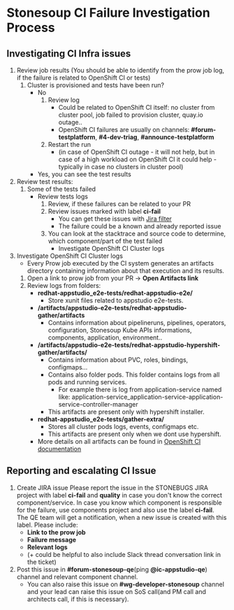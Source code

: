 # Stonesoup CI Failure Investigation Process

## Investigating CI Infra issues
1. Review job results
(You should be able to identify from the prow job log, if the failure is related to OpenShift CI or tests)
    1. Cluster is provisioned and tests have been run?
        - No
            1. Review log
                - Could be related to OpenShift CI itself: no cluster from cluster pool, job failed to provision cluster, quay.io outage..
                - OpenShift CI failures are usually on channels: **#forum-testplatform**, **#4-dev-triag**, **#announce-testplatform**
            2. Restart the run
                - (in case of OpenShift CI outage - it will not help, but in case of a high workload on OpenShift CI it could help - typically in case no clusters in cluster pool)
        - Yes, you can see the test results
2. Review test results:
    1. Some of the tests failed
        - Review tests logs
            1. Review, if these failures can be related to your PR
            2. Review issues marked with label **ci-fail**
                - You can get these issues with [Jira filter](https://issues.redhat.com/issues/?filter=12405699)
                - The failure could be a known and already reported issue
            3. You can look at the stacktrace and source code to determine, which component/part of the test failed
                - Investigate OpenShift CI Cluster logs
3. Investigate OpenShift CI Cluster logs
    - Every Prow job executed by the CI system generates an artifacts directory containing information about that execution and its results.
    1. Open a link to prow job from your PR -> **Open Artifacts link**
    2. Review logs from folders:
        - **redhat-appstudio_e2e-tests/redhat-appstudio-e2e/**               
            - Store xunit files related to appstudio e2e-tests.
        - **/artifacts/appstudio-e2e-tests/redhat-appstudio-gather/artifacts**
            - Contains information about pipelineruns, pipelines, operators, configuration, Stonesoup Kube APIs informations, components, application, environment..
        - **/artifacts/appstudio-e2e-tests/redhat-appstudio-hypershift-gather/artifacts/**
           - Contains information about PVC, roles, bindings, configmaps…
           - Contains also folder pods. This folder contains logs from all pods and running services.
               - For example there is log from application-service named like: application-service_application-service-application-service-controller-manager
           - This artifacts are present only with hypershift installer.
        - **redhat-appstudio_e2e-tests/gather-extra/**
           - Stores all cluster pods logs, events, configmaps etc. 
           - This artifacts are present only when we dont use hypershift.
        - More details on all artifacts can be found in [OpenShift CI documentation](https://docs.ci.openshift.org/docs/how-tos/artifacts/ )

## Reporting and escalating CI Issue
1. Create JIRA issue
Please report the issue in the STONEBUGS JIRA project with label **ci-fail** and **quality** in case you don't know the correct component/service. In case you know which component is responsible for the failure, use components project and also use the label **ci-fail**.
The QE team will get a notification, when a new issue is created with this label.
Please include:
    - **Link to the prow job**
    - **Failure message**
    - **Relevant logs**
    - (+ could be helpful to also include Slack thread conversation link in the ticket)
2. Post this issue in **#forum-stonesoup-qe**(ping **@ic-appstudio-qe**) channel and relevant component channel.
    - You can also raise this issue on **#wg-developer-stonesoup** channel and your lead can raise this issue on SoS call(and PM call and architects call, if this is necessary).

